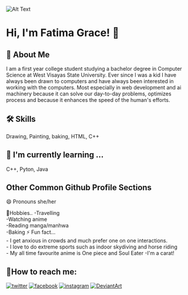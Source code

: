 ![Alt Text](https://media.giphy.com/media/vFKqnCdLPNOKc/giphy.gif)


# Hi, I'm Fatima Grace! 👋


## 🚀 About Me
I am a first year college student studying a bachelor degree in Computer Science at West Visayas State University. Ever since I was a kid I have always been drawn to computers and have always been interested in working with the computers. Most especially in web development and ai machinery because it can solve our day-to-day problems, optimizes process and because it enhances the speed of the human's efforts.


## 🛠 Skills
Drawing, Painting, baking, HTML, C++

## 🧠 I'm currently learning ...
 C++, Pyton, Java

## Other Common Github Profile Sections

😄 Pronouns she/her

 🏇Hobbies..
    -Travelling\
    -Watching anime\
    -Reading manga/manhwa\
    -Baking
⚡️ Fun fact...\
    - I get anxious in crowds and much prefer one on one interactions.\
    - I love to do extreme sports such as indoor skydiving and horse riding\
    - My all time favourite anime is One piece and Soul Eater
    -I'm a carat!


## 🔗How to reach me:
[![twitter](https://img.shields.io/badge/twitter-1DA1F2?style=for-the-badge&logo=twitter&logoColor=white)](https://twitter.com/Didaygrace770)
[![facebook](https://img.shields.io/badge/Facebook-1877F2?style=for-the-badge&logo=facebook&logoColor=white)](https://web.facebook.com/fatimagrace.apinan.5)
[![instagram](https://img.shields.io/badge/Instagram-E4405F?style=for-the-badge&logo=instagram&logoColor=white)](https://www.instagram.com/thats.grazy.grace)
[![DeviantArt](https://img.shields.io/badge/DeviantArt-05CC47?style=for-the-badge&logo=deviantart&logoColor=white)](https://www.deviantart.com/freyrgrace)
